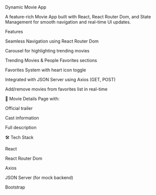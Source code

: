 Dynamic Movie App

A feature-rich Movie App built with React, React Router Dom, and State Management for smooth navigation and real-time UI updates.

Features

Seamless Navigation using React Router Dom

Carousel for highlighting trending movies

Trending Movies & People Favorites sections

Favorites System with heart icon toggle

Integrated with JSON Server using Axios (GET, POST)

Add/remove movies from favorites list in real-time

🎥 Movie Details Page with:

Official trailer

Cast information

Full description

🛠️ Tech Stack

React

React Router Dom

Axios

JSON Server (for mock backend)

Bootstrap 
